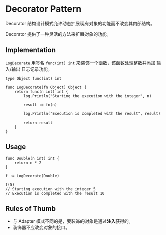 # Decorator Pattern

Decorator 结构设计模式允许动态扩展现有对象的功能而不改变其内部结构。

Decorator 提供了一种灵活的方法来扩展对象的功能。

## Implementation

`LogDecorate` 用签名 `func(int) int` 来装饰一个函数，该函数处理整数并添加 输入/输出 日志记录功能。

```
type Object func(int) int

func LogDecorate(fn Object) Object {
    return func(n int) int {
        log.Println("Starting the execution with the integer", n)
    
        result := fn(n)
    
        log.Println("Execution is completed with the result", result)
    
        return result
    }
}
```

## Usage

```
func Double(n int) int {
    return n * 2
}

f := LogDecorate(Double)

f(5)
// Starting execution with the integer 5
// Execution is completed with the result 10
```

## Rules of Thumb

- 与 Adapter 模式不同的是，要装饰的对象是通过**注入**获得的。
- 装饰器不应改变对象的接口。
